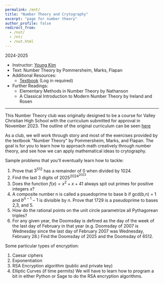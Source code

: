 ```yaml
---
permalink: /ent/
title: "Number Theory and Crytography"
excerpt: "page for number theory"
author_profile: false
redirect_from: 
  - /nut/
  - /nt/
  - /nut.html
---
```

2024-2025

  * Instructor: [Young Kim](https://yxyzyxy.github.io/)
  * Text: Number Theory by Pommersheim, Marks, Flapan
  * Additional Resources:
    * [Textbook](https://drive.google.com/file/d/1ukws6VYOhGW4ATlJA-4aA0jrcP24paRJ/view?usp=sharing) (Log in required)
  * Further Readings:
    * Elementary Methods in Number Theory by Nathanson
    * A Classical Introduction to Modern Number Theory by Ireland and Rosen
---

This Number Theory club was originally designed to be a course for Valley Christian High School with the curriculum submitted for approval in November 2023. 
The outline of the original curriculum can be seen [here](/https://drive.google.com/file/d/1ne1c233y4hl0rM7Jk2S9uBU92W3iSae0/view?usp=sharing)

  
As a club, we will work through story and most of the exercises provided by the textbook "Number Theory" by Pommersheim, Marks, and Flapan.
The goal is for you to learn how to approach math creatively through number theory, and see how we can apply mathematical ideas to crytography.

Sample problems that you'll eventually learn how to tackle:
  1. Prove that $3^{512}$ has a remainder of 0 when divided by 1024.
  2. Find the last 3 digits of $2025^{2024^{2023}}$.
  3. Does the function $f(x) = x^2 + x + 41$ always spit out primes for positive integers $x$? 
  4. A composite number n is called a psuedoprime to base b if gcd(b,n) = 1 and $b^{n-1} -1$ is divisible by $n$. Prove that 1729 is a pseudoprime to bases 2,3, and 5.
  5. How do the rational points on the unit circle parametrize all Pythagorean triples?
  6. For any given year, the Doomsday is defined as the day of the week of the last day of February in that year (e.g. Doomsday of 2007 is Wednesday since the last day of February 2007 was Wednesday, February 28.) Find the Doomsday of 2025 and the Doomsday of 6512. 

Some particular types of encryption:
  1. Caesar ciphers
  2. Exponentiation
  3. RSA Encryption algorithm (public and private key)
  5. Elliptic Curves (if time permits)
We will have to learn how to program a bit in either Python or Sage to do the RSA encryption algorithms.

